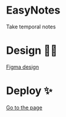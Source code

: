 # EasyNotes

Take temporal notes

# Design 👨‍🎨

[Figma design](https://www.figma.com/file/898WUxxnDFJvRbbdAOuEbI/EasyNotes?node-id=2%3A2)

# Deploy ✨

[Go to the page](https://easy-notes-geaglts.netlify.app/)
